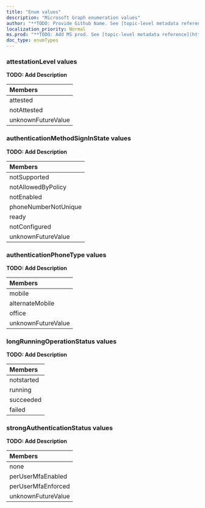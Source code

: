 ```yaml
---
title: "Enum values"
description: "Microsoft Graph enumeration values"
author: "**TODO: Provide Github Name. See [topic-level metadata reference](https://msgo.azurewebsites.net/add/document/guidelines/metadata.html#topic-level-metadata)**"
localization_priority: Normal
ms.prod: "**TODO: Add MS prod. See [topic-level metadata reference](https://msgo.azurewebsites.net/add/document/guidelines/metadata.html#topic-level-metadata)**"
doc_type: enumTypes
---
```


### attestationLevel values 

**TODO: Add Description**

|Members|
|:---|
|attested|
|notAttested|
|unknownFutureValue|

### authenticationMethodSignInState values 

**TODO: Add Description**

|Members|
|:---|
|notSupported|
|notAllowedByPolicy|
|notEnabled|
|phoneNumberNotUnique|
|ready|
|notConfigured|
|unknownFutureValue|

### authenticationPhoneType values 

**TODO: Add Description**

|Members|
|:---|
|mobile|
|alternateMobile|
|office|
|unknownFutureValue|

### longRunningOperationStatus values 

**TODO: Add Description**

|Members|
|:---|
|notstarted|
|running|
|succeeded|
|failed|

### strongAuthenticationStatus values 

**TODO: Add Description**

|Members|
|:---|
|none|
|perUserMfaEnabled|
|perUserMfaEnforced|
|unknownFutureValue|

